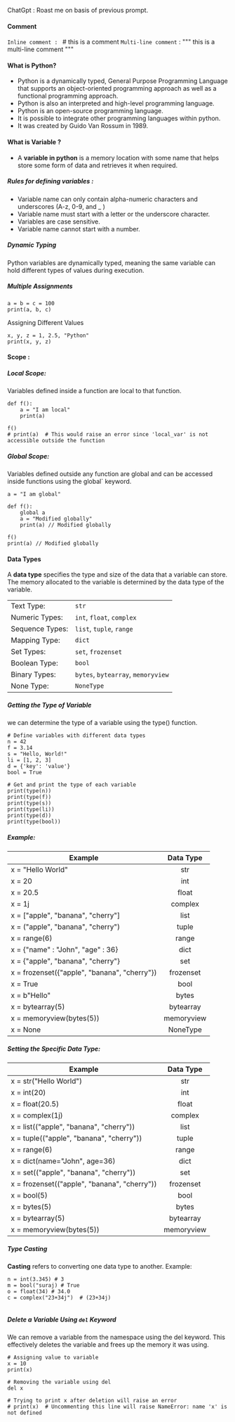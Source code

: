 ChatGpt : Roast me on basis of previous prompt.
#### Comment
`Inline comment : ` # this is a comment 
`Multi-line comment` :  """ this is a multi-line comment """


#### What is Python?
- Python is a dynamically typed, General Purpose Programming Language that supports an object-oriented programming approach as well as a functional programming approach.
- Python is also an interpreted and high-level programming language.
- Python is an open-source programming language.
- It is possible to integrate other programming languages within python.
- It was created by Guido Van Rossum in 1989.


#### What is Variable ?
- A **variable in python** is a memory location with some name that helps store some form of data and retrieves it when required. 

##### Rules for defining variables : 
- Variable name can only contain alpha-numeric characters and underscores (A-z, 0-9, and _ )
- Variable name must start with a letter or the underscore character.
- Variables are case sensitive.
- Variable name cannot start with a number.
##### Dynamic Typing
Python variables are dynamically typed, meaning the same variable can hold different types of values during execution.

#####  Multiple Assignments
```
a = b = c = 100
print(a, b, c)
```
Assigning Different Values
```
x, y, z = 1, 2.5, "Python"
print(x, y, z)
```

#### Scope :

##### Local Scope:
Variables defined inside a function are local to that function.
```
def f():
    a = "I am local"
    print(a)

f()
# print(a)  # This would raise an error since 'local_var' is not accessible outside the function
```

##### Global Scope:
Variables defined outside any function are global and can be accessed inside functions using the global` keyword.
```
a = "I am global"

def f():
    global a
    a = "Modified globally"
    print(a) // Modified globally

f()
print(a) // Modified globally
```

#### Data Types
A **data type** specifies the type and size of the data that a variable can store. The memory allocated to the variable is determined by the data type of the variable.

|   |   |
|---|---|
|Text Type:|`str`|
|Numeric Types:|`int`, `float`, `complex`|
|Sequence Types:|`list`, `tuple`, `range`|
|Mapping Type:|`dict`|
|Set Types:|`set`, `frozenset`|
|Boolean Type:|`bool`|
|Binary Types:|`bytes`, `bytearray`, `memoryview`|
|None Type:|`NoneType`|

##### Getting the Type of Variable
we can determine the type of a variable using the type() function.
```
# Define variables with different data types
n = 42
f = 3.14
s = "Hello, World!"
li = [1, 2, 3]
d = {'key': 'value'}
bool = True

# Get and print the type of each variable
print(type(n))   
print(type(f)) 
print(type(s))   
print(type(li))     
print(type(d))     
print(type(bool))
```


##### Example:
| Example                                      | Data Type  |
| -------------------------------------------- | :--------: |
| x = "Hello World"                            |    str     |
| x = 20                                       |    int     |
| x = 20.5                                     |   float    |
| x = 1j                                       |  complex   |
| x = ["apple", "banana", "cherry"]            |    list    |
| x = ("apple", "banana", "cherry")            |   tuple    |
| x = range(6)                                 |   range    |
| x = {"name" : "John", "age" : 36}            |    dict    |
| x = {"apple", "banana", "cherry"}            |    set     |
| x = frozenset({"apple", "banana", "cherry"}) | frozenset  |
| x = True                                     |    bool    |
| x = b"Hello"                                 |   bytes    |
| x = bytearray(5)                             | bytearray  |
| x = memoryview(bytes(5))                     | memoryview |
| x = None                                     |  NoneType  |

##### Setting the Specific Data Type:

| Example                                      | Data Type  |
| -------------------------------------------- | :--------: |
| x = str("Hello World")                       |    str     |
| x = int(20)                                  |    int     |
| x = float(20.5)                              |   float    |
| x = complex(1j)                              |  complex   |
| x = list(("apple", "banana", "cherry"))      |    list    |
| x = tuple(("apple", "banana", "cherry"))     |   tuple    |
| x = range(6)                                 |   range    |
| x = dict(name="John", age=36)                |    dict    |
| x = set(("apple", "banana", "cherry"))       |    set     |
| x = frozenset(("apple", "banana", "cherry")) | frozenset  |
| x = bool(5)                                  |    bool    |
| x = bytes(5)                                 |   bytes    |
| x = bytearray(5)                             | bytearray  |
| x = memoryview(bytes(5))                     | memoryview |

##### Type Casting 
**Casting** refers to converting one data type to another.
Example:
```
n = int(3.345) # 3
m = bool("suraj) # True
o = float(34) # 34.0
c = complex("23+34j")  # (23+34j)
 
```

##### Delete a Variable Using `del` Keyword
We can remove a variable from the namespace using the del keyword. This effectively deletes the variable and frees up the memory it was using.
```
# Assigning value to variable
x = 10
print(x) 

# Removing the variable using del
del x

# Trying to print x after deletion will raise an error
# print(x)  # Uncommenting this line will raise NameError: name 'x' is not defined
```




